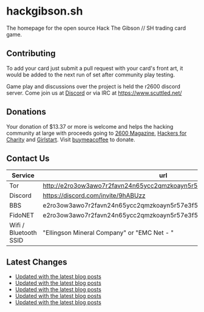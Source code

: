 # hackgibson.sh
The homepage for the open source Hack The Gibson // SH trading card game.


## Contributing

To add your card just submit a pull request with your card's front art, it would be added to the next run of set after community play testing.

Game play and discussions over the project is held the r2600 discord server. Come join us at [Discord](https://discord.com/invite/9hABUzz) or via IRC at https://www.scuttled.net/


## Donations

Your donation of $13.37 or more is welcome and helps the hacking community at large with proceeds going to [2600 Magazine](https://2600.com/), [Hackers for Charity](https://hackersforcharity.org) and [Girlstart](https://girlstart.org).  Visit [buymeacoffee](https://www.buymeacoffee.com/hackgibson.sh) to donate.


## Contact Us

Service | url
-|-
Tor | http://e2ro3ow3awo7r2favn24n65ycc2qmzkoayn5r57e3f56nvjwdcgg32ad.onion
Discord | https://discord.com/invite/9hABUzz
BBS | e2ro3ow3awo7r2favn24n65ycc2qmzkoayn5r57e3f56nvjwdcgg32ad.onion:23
FidoNET | e2ro3ow3awo7r2favn24n65ycc2qmzkoayn5r57e3f56nvjwdcgg32ad.onion:24554
Wifi / Bluetooth SSID | "Ellingson Mineral Company" or "EMC Net - <fidonet address>"

## Latest Changes
<!-- BLOG-POST-LIST:START -->
- [Updated with the latest blog posts](https://github.com/DFW2600/hackgibson.sh/commit/c7ed94bda9e45b1816ae803bf13e0d158dd328f3)
- [Updated with the latest blog posts](https://github.com/DFW2600/hackgibson.sh/commit/3821abcd8f21273cc17454779e6954b5eb2fdd91)
- [Updated with the latest blog posts](https://github.com/DFW2600/hackgibson.sh/commit/227ca5754e8698e11e19d4df86032574c7c69e0c)
- [Updated with the latest blog posts](https://github.com/DFW2600/hackgibson.sh/commit/fab2da8ae93308d3619d6ddb0c7d0667ee20e06f)
- [Updated with the latest blog posts](https://github.com/DFW2600/hackgibson.sh/commit/f1cffe9ba9b0c6d8f9dbbbb60db5db4a781612a3)
<!-- BLOG-POST-LIST:END -->
